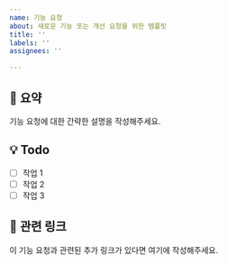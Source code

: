 ```yaml
---
name: 기능 요청
about: 새로운 기능 또는 개선 요청을 위한 템플릿
title: ''
labels: ''
assignees: ''

---
```


## 📝 요약
기능 요청에 대한 간략한 설명을 작성해주세요.

## 💡 Todo
- [ ] 작업 1
- [ ] 작업 2
- [ ] 작업 3

## 🔗 관련 링크
이 기능 요청과 관련된 추가 링크가 있다면 여기에 작성해주세요.
